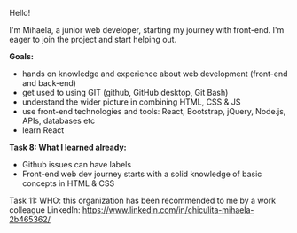 Hello!

I'm Mihaela, a junior web developer, starting my journey with front-end. 
I'm eager to join the project and start helping out. 

**Goals:**

- hands on knowledge and experience about web development (front-end and back-end)
- get used to using GIT (github, GitHub desktop, Git Bash)
- understand the wider picture in combining HTML, CSS & JS
- use front-end technologies and tools: React, Bootstrap, jQuery, Node.js, APIs, databases etc
- learn React

**Task 8: What I learned already:**

- Github issues can have labels
- Front-end web dev journey starts with a solid knowledge of basic concepts in HTML & CSS

Task 11: 
WHO: this organization has been recommended to me by a work colleague
LinkedIn: https://www.linkedin.com/in/chiculita-mihaela-2b465362/ 
